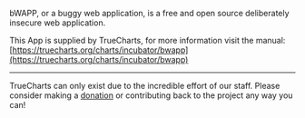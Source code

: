 bWAPP, or a buggy web application, is a free and open source deliberately insecure web application.

This App is supplied by TrueCharts, for more information visit the manual: [https://truecharts.org/charts/incubator/bwapp](https://truecharts.org/charts/incubator/bwapp)

---

TrueCharts can only exist due to the incredible effort of our staff.
Please consider making a [donation](https://truecharts.org/about/sponsor) or contributing back to the project any way you can!

